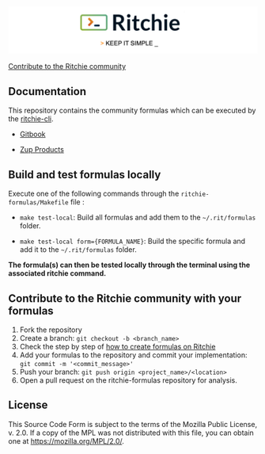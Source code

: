 <img class="special-img-class" src="/docs/img/ritchie-banner.png" />

[Contribute to the Ritchie community](https://github.com/ZupIT/ritchie-formulas/blob/master/CONTRIBUTING.md)

## Documentation

This repository contains the community formulas which can be executed by the [ritchie-cli](https://github.com/ZupIT/ritchie-cli).

- [Gitbook](https://docs.ritchiecli.io/v/doc-english/)

- [Zup Products](https://www.zup.com.br/en/about) 

## Build and test formulas locally

Execute one of the following commands through the `ritchie-formulas/Makefile` file :

- `make test-local`: Build all formulas and add them to the `~/.rit/formulas` folder.

- `make test-local form={FORMULA_NAME}`: Build the specific formula and add it to the `~/.rit/formulas` folder.

**The formula(s) can then be tested locally through the terminal using the associated ritchie command.**

## Contribute to the Ritchie community with your formulas

1. Fork the repository
2. Create a branch: `git checkout -b <branch_name>`
3. Check the step by step of [how to create formulas on Ritchie](https://codelabs-preview.appspot.com/?file_id=1B3sNi3_btVWh80uZRZpIymcEi1c1SLCcZAH6-3WEVCc#0)
4. Add your formulas to the repository and commit your implementation: `git commit -m '<commit_message>'`
5. Push your branch: `git push origin <project_name>/<location>`
6. Open a pull request on the ritchie-formulas repository for analysis.

## License

This Source Code Form is subject to the terms of the Mozilla Public License, v. 2.0. 
If a copy of the MPL was not distributed with this file, you can obtain one at https://mozilla.org/MPL/2.0/.
